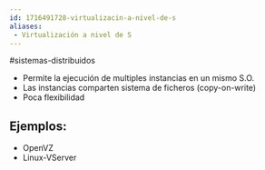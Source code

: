 ```yaml
---
id: 1716491728-virtualizacin-a-nivel-de-s
aliases:
 - Virtualización a nivel de S
---
```


#sistemas-distribuidos 

- Permite la ejecución de multiples instancias en un mismo S.O.
- Las instancias comparten sistema de ficheros (copy-on-write)
- Poca flexibilidad

## Ejemplos:

- OpenVZ
- Linux-VServer